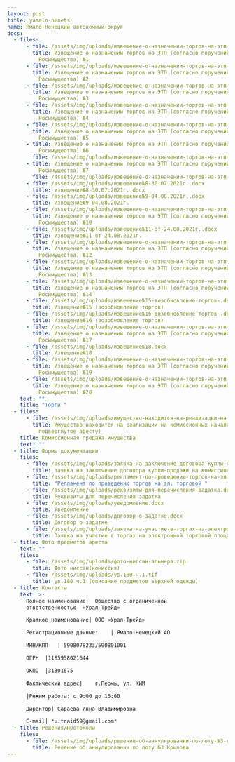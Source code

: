```yaml
---
layout: post
title: yamalo-nenets
name: Ямало-Ненецкий автономный округ
docs:
  - files:
      - file: /assets/img/uploads/извещение-о-назначении-торгов-на-этп-согласно-поручений-мту-росимущества-№1.docx
        title: Извещение о назначении торгов на ЭТП (согласно поручений МТУ
          Росимущества) №1
      - file: /assets/img/uploads/извещение-о-назначении-торгов-на-этп-согласно-поручений-мту-росимущества-№2.docx
        title: Извещение о назначении торгов на ЭТП (согласно поручений МТУ
          Росимущества) №2
      - file: /assets/img/uploads/извещение-о-назначении-торгов-на-этп-согласно-поручений-мту-росимущества-№3.docx
        title: Извещение о назначении торгов на ЭТП (согласно поручений МТУ
          Росимущества) №3
      - file: /assets/img/uploads/извещение-о-назначении-торгов-на-этп-согласно-поручений-мту-росимущества-№4.docx
        title: Извещение о назначении торгов на ЭТП (согласно поручений МТУ
          Росимущества) №4
      - file: /assets/img/uploads/извещение-о-назначении-торгов-на-этп-согласно-поручений-мту-росимущества-№5.docx
        title: Извещение о назначении торгов на ЭТП (согласно поручений МТУ
          Росимущества) №5
      - title: Извещение о назначении торгов на ЭТП (согласно поручений МТУ
          Росимущества) №6
        file: /assets/img/uploads/извещение-о-назначении-торгов-на-этп-согласно-поручений-мту-росимущества-№6.docx
      - title: Извещение о назначении торгов на ЭТП (согласно поручений МТУ
          Росимущества) №7
        file: /assets/img/uploads/извещение-о-назначении-торгов-на-этп-согласно-поручений-мту-росимущества-№7.docx
      - file: /assets/img/uploads/извещение№8-30.07.2021г..docx
        title: извещение№8-30.07.2021г..docx
      - file: /assets/img/uploads/извещение№9-04.08.2021г..docx
        title: Извещение№9 04.08.2021г.
      - file: /assets/img/uploads/извещение-о-назначении-торгов-на-этп-согласно-поручений-мту-росимущества-№10.docx
        title: Извещение о назначении торгов на ЭТП (согласно поручений МТУ
          Росимущества) №10
      - file: /assets/img/uploads/извещение№11-от-24.08.2021г..docx
        title: Извещение№11 от 24.08.2021г.
      - file: /assets/img/uploads/извещение-о-назначении-торгов-на-этп-согласно-поручений-мту-росимущества-№12.docx
        title: Извещение о назначении торгов на ЭТП (согласно поручений МТУ
          Росимущества) №12
      - file: /assets/img/uploads/извещение-о-назначении-торгов-на-этп-согласно-поручений-мту-росимущества-№13.docx
        title: Извещение о назначении торгов на ЭТП (согласно поручений МТУ
          Росимущества) №13
      - file: /assets/img/uploads/извещение-о-назначении-торгов-на-этп-согласно-поручений-мту-росимущества-№14.docx
        title: Извещение о назначении торгов на ЭТП (согласно поручений МТУ
          Росимущества) №14
      - file: /assets/img/uploads/извещение№15-возобновление-торгов-.docx
        title: Извещение№15 (возобновление торгов)
      - file: /assets/img/uploads/извещение№16-возобновление-торгов-.docx
        title: Извещение№16 (возобновление торгов)
      - file: /assets/img/uploads/извещение-о-назначении-торгов-на-этп-согласно-поручений-мту-росимущества-№17.docx
        title: Извещение о назначении торгов на ЭТП (согласно поручений МТУ
          Росимущества) №17
      - file: /assets/img/uploads/извещение№18.docx
        title: Извещение№18
      - file: /assets/img/uploads/извещение-о-назначении-торгов-на-этп-согласно-поручений-мту-росимущества-№19.docx
        title: Извещение о назначении торгов на ЭТП (согласно поручений МТУ
          Росимущества) №19
      - file: /assets/img/uploads/извещение-о-назначении-торгов-на-этп-согласно-поручений-мту-росимущества-№20.docx
        title: Извещение о назначении торгов на ЭТП (согласно поручений МТУ
          Росимущества) №20
    text: ""
    title: "Торги "
  - files:
      - file: /assets/img/uploads/имущество-находится-на-реализации-на-комиссионных-началах-имущество-подвергнутое-аресту-.docx
        title: Имущество находится на реализации на комиссионных началах (имущество
          подвергнутое аресту)
    title: Комиссионная продажа имущества
    text: ""
  - title: Формы документации
    files:
      - file: /assets/img/uploads/заявка-на-заключение-договора-купли-продажи-на-комиссионных-началах.docx
        title: заявка на заключение договора купли-продажи на комиссионных началах
      - file: /assets/img/uploads/регламент-по-проведению-торгов-на-эл.-торговой-.doc
        title: "Регламент по проведению торгов на эл. торговой "
      - file: /assets/img/uploads/реквизиты-для-перечисления-задатка.docx
        title: Реквизиты для перечисления задатка
      - file: /assets/img/uploads/уведомление.docx
        title: Уведомление
      - file: /assets/img/uploads/договор-о-задатке.docx
        title: Договор о задатке
      - file: /assets/img/uploads/заявка-на-участие-в-торгах-на-электронной-торговой-площадке.docx
        title: Заявка на участие в торгах на электронной торговой площадке
  - title: Фото предметов ареста
    text: ""
    files:
      - file: /assets/img/uploads/фото-ниссан-альмера.zip
        title: Фото ниссан(комиссия)
      - file: /assets/img/uploads/ув.180-ч.1.tif
        title: ув.180 ч.1 (описание предметов верхней одежды)
  - title: Контакты
    text: >-
      Полное наименование| 	Общество с ограниченной
      ответственностью  «Урал-Трейд»

      Краткое наименование|	ООО «Урал-Трейд»

      Регистрационные данные:	 | Ямало-Ненецкий АО

      ИНН/КПП	| 5908078233/590801001

      ОГРН	|1185958021644

      ОКПО	|31301675

      Фактический адрес|	г.Пермь, ул. КИМ

      |Режим работы: с 9:00 до 16:00

      Директор|	Сараева Инна Владимировна

      E-mail| *u.traid59@gmail.com*
  - title: Решения/Протоколы
    files:
      - file: /assets/img/uploads/решение-об-аннулировании-по-лоту-№3-крылова.pdf
        title: Решение об аннулировании по лоту №3 Крылова
---
```

